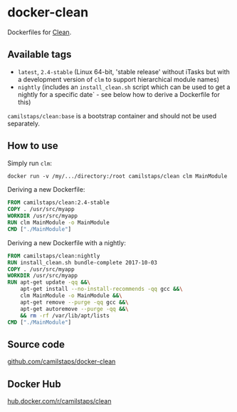 # docker-clean

Dockerfiles for [Clean](http://clean.cs.ru.nl).

## Available tags

* `latest`, `2.4-stable` (Linux 64-bit, 'stable release' without iTasks but
  with a development version of `clm` to support hierarchical module names)
* `nightly` (includes an `install_clean.sh` script which can be used to get a
  nightly for a specific date` - see below how to derive a Dockerfile for this)

`camilstaps/clean:base` is a bootstrap container and should not be used
separately.

## How to use

Simply run `clm`:

```Dockerfile
docker run -v /my/.../directory:/root camilstaps/clean clm MainModule
```

Deriving a new Dockerfile:

```Dockerfile
FROM camilstaps/clean:2.4-stable
COPY . /usr/src/myapp
WORKDIR /usr/src/myapp
RUN clm MainModule -o MainModule
CMD ["./MainModule"]
```

Deriving a new Dockerfile with a nightly:

```Dockerfile
FROM camilstaps/clean:nightly
RUN install_clean.sh bundle-complete 2017-10-03
COPY . /usr/src/myapp
WORKDIR /usr/src/myapp
RUN apt-get update -qq &&\
	apt-get install --no-install-recommends -qq gcc &&\
	clm MainModule -o MainModule &&\
	apt-get remove --purge -qq gcc &&\
	apt-get autoremove --purge -qq &&\
	&& rm -rf /var/lib/apt/lists
CMD ["./MainModule"]
```

## Source code

[github.com/camilstaps/docker-clean](https://github.com/camilstaps/docker-clean)

## Docker Hub

[hub.docker.com/r/camilstaps/clean](https://hub.docker.com/r/camilstaps/clean)
